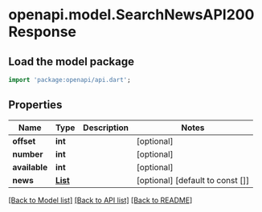 # openapi.model.SearchNewsAPI200Response

## Load the model package
```dart
import 'package:openapi/api.dart';
```

## Properties
Name | Type | Description | Notes
------------ | ------------- | ------------- | -------------
**offset** | **int** |  | [optional] 
**number** | **int** |  | [optional] 
**available** | **int** |  | [optional] 
**news** | [**List<SearchNewsAPI200ResponseNewsInner>**](SearchNewsAPI200ResponseNewsInner.md) |  | [optional] [default to const []]

[[Back to Model list]](../README.md#documentation-for-models) [[Back to API list]](../README.md#documentation-for-api-endpoints) [[Back to README]](../README.md)


